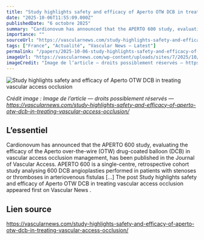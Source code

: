 ```yaml
---
title: "Study highlights safety and efficacy of Aperto OTW DCB in treating vascular access occlusion"
date: "2025-10-06T11:55:09.000Z"
publishedDate: "6 octobre 2025"
summary: "Cardionovum has announced that the APERTO 600 study, evaluating the efficacy of the Aperto over-the-wire (OTW) drug-coated balloon (DCB) in vascular access occlusion management, has been published in the Journal of Vascular Access. APERTO 600 is a single-centre, retrospective cohort study analysing 600 DCB angioplasties performed in patients with stenoses or thromboses in arteriovenous fistulas [&#8230;] The post Study highlights safety and efficacy of Aperto OTW DCB in treating vascular access occlusion appeared first on Vascular News ."
importance: ""
sourceUrl: "https://vascularnews.com/study-highlights-safety-and-efficacy-of-aperto-otw-dcb-in-treating-vascular-access-occlusion/"
tags: ["France", "Actualité", "Vascular News — Latest"]
permalink: "/papers/2025-10-06-study-highlights-safety-and-efficacy-of-aperto-otw-dcb-in-treating-vascular-access-occlusion"
imageUrl: "https://vascularnews.com/wp-content/uploads/sites/7/2025/10/Matteo-Tozzi-thumbnail.jpg"
imageCredit: "Image de l’article — droits possiblement réservés — https://vascularnews.com/study-highlights-safety-and-efficacy-of-aperto-otw-dcb-in-treating-vascular-access-occlusion/"
---
```


![Study highlights safety and efficacy of Aperto OTW DCB in treating vascular access occlusion](https://vascularnews.com/wp-content/uploads/sites/7/2025/10/Matteo-Tozzi-thumbnail.jpg)

*Crédit image : Image de l’article — droits possiblement réservés — https://vascularnews.com/study-highlights-safety-and-efficacy-of-aperto-otw-dcb-in-treating-vascular-access-occlusion/*

## L’essentiel

Cardionovum has announced that the APERTO 600 study, evaluating the efficacy of the Aperto over-the-wire (OTW) drug-coated balloon (DCB) in vascular access occlusion management, has been published in the Journal of Vascular Access. APERTO 600 is a single-centre, retrospective cohort study analysing 600 DCB angioplasties performed in patients with stenoses or thromboses in arteriovenous fistulas [&#8230;] The post Study highlights safety and efficacy of Aperto OTW DCB in treating vascular access occlusion appeared first on Vascular News .

## Lien source

https://vascularnews.com/study-highlights-safety-and-efficacy-of-aperto-otw-dcb-in-treating-vascular-access-occlusion/
